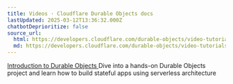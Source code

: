 ```yaml
---
title: Videos · Cloudflare Durable Objects docs
lastUpdated: 2025-03-12T13:36:32.000Z
chatbotDeprioritize: false
source_url:
  html: https://developers.cloudflare.com/durable-objects/video-tutorials/
  md: https://developers.cloudflare.com/durable-objects/video-tutorials/index.md
---
```


[Introduction to Durable Objects ](https://developers.cloudflare.com/learning-paths/durable-objects-course/series/introduction-to-series-1/)Dive into a hands-on Durable Objects project and learn how to build stateful apps using serverless architecture
